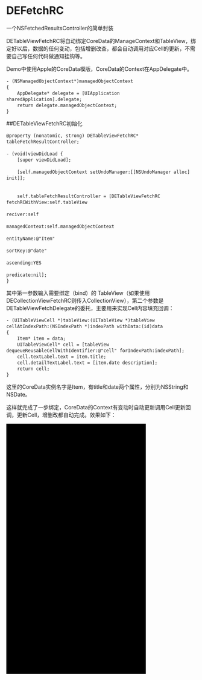 # DEFetchRC
一个NSFetchedResultsController的简单封装

DETableViewFetchRC将自动绑定CoreData的ManageContext和TableView，绑定好以后，数据的任何变动，包括增删改查，都会自动调用对应Cell的更新，不需要自己写任何代码做通知挂钩等。

Demo中使用Apple的CoreData模版，CoreData的Context在AppDelegate中。

```
- (NSManagedObjectContext*)managedObjectContext
{
    AppDelegate* delegate = [UIApplication sharedApplication].delegate;
    return delegate.managedObjectContext;
}
```

##DETableViewFetchRC初始化

```
@property (nonatomic, strong) DETableViewFetchRC* tableFetchResultController;

- (void)viewDidLoad {
    [super viewDidLoad];
    
    [self.managedObjectContext setUndoManager:[[NSUndoManager alloc] init]];
    
   
    self.tableFetchResultController = [DETableViewFetchRC fetchRCWithView:self.tableView
                                                                  reciver:self
                                                           managedContext:self.managedObjectContext
                                                               entityName:@"Item"
                                                                  sortKey:@"date"
                                                                ascending:YES
                                                                predicate:nil];
}
```

其中第一参数输入需要绑定（bind）的 TableView（如果使用DECollectionViewFetchRC则传入CollectionView），第二个参数是DETableViewFetchDelegate的委托，主要用来实现Cell内容填充回调：

```
- (UITableViewCell *)tableView:(UITableView *)tableView cellAtIndexPath:(NSIndexPath *)indexPath withData:(id)data
{
    Item* item = data;
    UITableViewCell* cell = [tableView dequeueReusableCellWithIdentifier:@"cell" forIndexPath:indexPath];
    cell.textLabel.text = item.title;
    cell.detailTextLabel.text = [item.date description];
    return cell;
}
```

这里的CoreData实例名字是Item，有title和date两个属性，分别为NSString和NSDate。

这样就完成了一步绑定，CoreData的Context有变动时自动更新调用Cell更新回调，更新Cell，增删改都自动完成。效果如下：

![](https://raw.githubusercontent.com/zsy78191/DEFetchRC/master/DEFetchRCDemo.gif)

